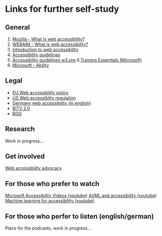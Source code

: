 # Links for further self-study

## General
1. [Mozilla - What is web accessibility?](https://developer.mozilla.org/en-US/docs/Learn/Accessibility/What_is_accessibility)
2. [WEBAIM - What is web accessibility?](https://webaim.org/intro/)
3. [Introduction to web accessibility](https://www.w3.org/WAI/fundamentals/accessibility-intro/)
4. [Accessibility guidelines](https://developer.mozilla.org/en-US/docs/Web/Accessibility/Understanding_WCAG)
5. [Accessibility guidelines w3.org](https://www.w3.org/WAI/standards-guidelines/wcag/)
6.[Training Essentials (Microsoft)](https://www.microsoft.com/en-us/accessibility/resources)
7. [Microsoft - Ability](https://www.microsoft.com/en-us/research/group/ability/)

## Legal 
 - [EU Web accessibility policy](https://european-union.europa.eu/web-accessibility-policy_en)
 - [US Web accessiblity regulation](https://www.ada.gov/resources/2024-03-08-web-rule/)
 - [Germany web accessibility (in english)](https://www.equalweb.com/p/34475/34475/germany_web_accessibility)
 - [BITV 2.0](https://www.gesetze-im-internet.de/bitv_2_0/BJNR184300011.html)
 - [BGG](https://www.gesetze-im-internet.de/bgg/BJNR146800002.html)

## Research
Work in progress...
## Get involved 
[Web accessibility advocacy](https://www.accessi.org/blog/community-and-advocacy-in-web-accessibility/)
## For those who prefer to watch
[Microsoft Accessibility Videos (youtube)](https://www.youtube.com/user/MSFTEnable)
[AI/ML and accessibility (youtube)](https://www.youtube.com/watch?v=pPNGOxiq5Wk&pp=ygUTQUkvTUwgYWNjZXNzaWJpbGl0eQ%3D%3D)
[Machine learning for accessibility (youtube)](https://www.youtube.com/watch?v=e5cEEwAGruk&pp=ygUTQUkvTUwgYWNjZXNzaWJpbGl0eQ%3D%3D)
## For those who perfer to listen (english/german)
Place for the podcasts, work in progress... 